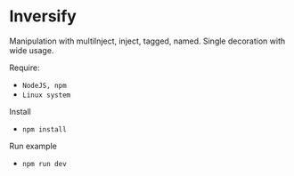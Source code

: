 # Inversify
Manipulation with multiInject, inject, tagged, named. Single decoration with wide usage.

Require:

- `NodeJS, npm`
- `Linux system`

Install

- `npm install`

Run example

- `npm run dev`
